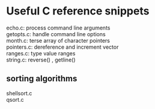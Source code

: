 Useful C reference snippets 
===========================

echo.c: process command line arguments  
getopts.c: handle command line options  
month.c: terse array of character pointers  
pointers.c: dereference and increment vector  
ranges.c: type value ranges  
string.c: reverse() , getline()  

sorting algorithms
------------------
shellsort.c  
qsort.c  
